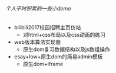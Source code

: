 ###### 个人平时积累的一些小demo

* bilibili2017校园招聘主页仿站
  * 对html+css布局以及css动画的练习
* web版本算法实现器
  * 原生dom复习数据结构以及js数组操作
* esay+low+原生dom的简易admin模板
  * 原生dom+iframe